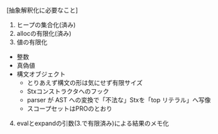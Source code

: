 [抽象解釈化に必要なこと]
1. ヒープの集合化(済み)
2. allocの有限化(済み)
3. 値の有限化
  - 整数
  - 真偽値
  - 構文オブジェクト
    + とりあえず構文の形は気にせず有限サイズ
    + Stxコンストラクタへのフック
    + parser が AST への変換で「不法な」Stxを「top リテラル」へ写像
    + スコープセットはPROのとおり
4. evalとexpandの引数(3.で有限済み)による結果のメモ化
